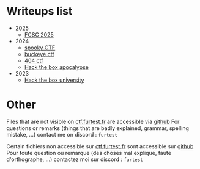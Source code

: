# Writeups list

- 2025
    - [FCSC 2025](./2025/fcsc/README.md)
- 2024
    - [spooky CTF](./2024/spookyCTF/README.md)
    - [buckeye ctf](./2024/buckeye_ctf/rev_thank/README.md)
    - [404 ctf](./2024/404_ctf/reversible_engineering.md)
    - [Hack the box apocalypse](./2024/htb_apocalypse/summary.md)
- 2023
    - [Hack the box university](./2023/htb_university_ctf/windows_of_opportunity_writeup.md)

# Other

Files that are not visible on [ctf.furtest.fr](https://ctf.furtest.fr) are accessible via [github](https://github.com/furtest/ctf_writeups)
For questions or remarks (things that are badly explained, grammar, spelling mistake, ...) contact me on discord : `furtest`

Certain fichiers non accessible sur [ctf.furtest.fr](https://ctf.furtest.fr) sont accessible sur [github](https://github.com/furtest/ctf_writeups)
Pour toute question ou remarque (des choses mal expliqué, faute d'orthographe, ...) contactez moi sur discord : `furtest`   
